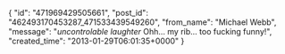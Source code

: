  {
   "id": "471969429505661",
   "post_id": "462493170453287_471533439549260",
   "from_name": "Michael Webb",
   "message": "*uncontrolable laughter* Ohh... my rib... too fucking funny!",
   "created_time": "2013-01-29T06:01:35+0000"
 }
